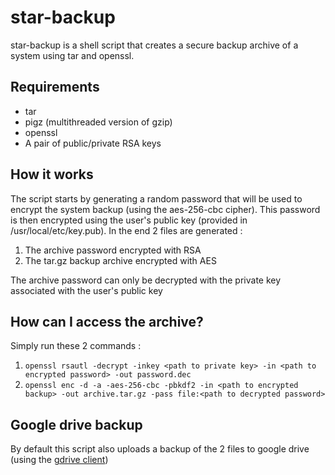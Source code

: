 # star-backup
star-backup is a shell script that creates a secure backup archive of a system using tar and openssl. 

## Requirements
* tar
* pigz (multithreaded version of gzip)
* openssl 
* A pair of public/private RSA keys

## How it works

The script starts by generating a random password that will be used to encrypt the system backup (using the aes-256-cbc cipher). This password is then encrypted using the user's public key (provided in /usr/local/etc/key.pub). In the end 2 files are generated : 

1. The archive password encrypted with RSA
2. The tar.gz backup archive encrypted with AES

The archive password can only be decrypted with the private key associated with the user's public key

## How can I access the archive?

Simply run these 2 commands :

1. `openssl rsautl -decrypt -inkey <path to private key> -in <path to encrypted password> -out password.dec`
2. `openssl enc -d -a -aes-256-cbc -pbkdf2 -in <path to encrypted backup> -out archive.tar.gz -pass file:<path to decrypted password>`

## Google drive backup

By default this script also uploads a backup of the 2 files to google drive (using the [gdrive client](https://github.com/prasmussen/gdrive))
